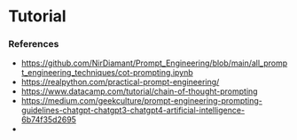 # Tutorial

### References

- https://github.com/NirDiamant/Prompt_Engineering/blob/main/all_prompt_engineering_techniques/cot-prompting.ipynb
- https://realpython.com/practical-prompt-engineering/
- https://www.datacamp.com/tutorial/chain-of-thought-prompting
- https://medium.com/geekculture/prompt-engineering-prompting-guidelines-chatgpt-chatgpt3-chatgpt4-artificial-intelligence-6b74f35d2695
- 